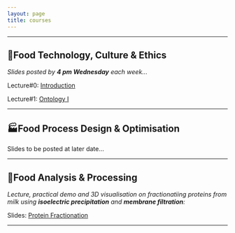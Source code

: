```yaml
---
layout: page
title: courses
---
```

---
## :green_salad:Food Technology, Culture & Ethics 
*Slides posted by **4 pm Wednesday** each week...*

Lecture#0: [Introduction](http://edibotopic.github.io/lecture-slides/FS1005_0.html)

Lecture#1: [Ontology I](http://edibotopic.github.io/lecture-slides/FS1005_1.html)

---

## :factory:Food Process Design & Optimisation 
Slides to be posted at later date...

---

## :microscope:Food Analysis & Processing 
*Lecture, practical demo and 3D visualisation on fractionatiing proteins from milk using **isoelectric precipitation** and **membrane filtration**:*

Slides: [Protein Fractionation](http://edibotopic.github.io/lecture-slides/FS3020_pro_frac.html)

---
